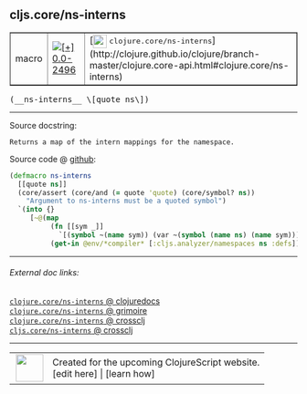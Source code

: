 ## cljs.core/ns-interns



 <table border="1">
<tr>
<td>macro</td>
<td><a href="https://github.com/cljsinfo/cljs-api-docs/tree/0.0-2496"><img valign="middle" alt="[+] 0.0-2496" title="Added in 0.0-2496" src="https://img.shields.io/badge/+-0.0--2496-lightgrey.svg"></a> </td>
<td>
[<img height="24px" valign="middle" src="http://i.imgur.com/1GjPKvB.png"> <samp>clojure.core/ns-interns</samp>](http://clojure.github.io/clojure/branch-master/clojure.core-api.html#clojure.core/ns-interns)
</td>
</tr>
</table>


 <samp>
(__ns-interns__ \[quote ns\])<br>
</samp>

---





Source docstring:

```
Returns a map of the intern mappings for the namespace.
```


Source code @ [github](https://github.com/clojure/clojurescript/blob/r3196/src/clj/cljs/core.clj#L2003-L2012):

```clj
(defmacro ns-interns
  [[quote ns]]
  (core/assert (core/and (= quote 'quote) (core/symbol? ns))
    "Argument to ns-interns must be a quoted symbol")
  `(into {}
     [~@(map
          (fn [[sym _]]
            `[(symbol ~(name sym)) (var ~(symbol (name ns) (name sym)))])
          (get-in @env/*compiler* [:cljs.analyzer/namespaces ns :defs]))]))
```

<!--
Repo - tag - source tree - lines:

 <pre>
clojurescript @ r3196
└── src
    └── clj
        └── cljs
            └── <ins>[core.clj:2003-2012](https://github.com/clojure/clojurescript/blob/r3196/src/clj/cljs/core.clj#L2003-L2012)</ins>
</pre>

-->

---



###### External doc links:

[`clojure.core/ns-interns` @ clojuredocs](http://clojuredocs.org/clojure.core/ns-interns)<br>
[`clojure.core/ns-interns` @ grimoire](http://conj.io/store/v1/org.clojure/clojure/1.7.0-beta3/clj/clojure.core/ns-interns/)<br>
[`clojure.core/ns-interns` @ crossclj](http://crossclj.info/fun/clojure.core/ns-interns.html)<br>
[`cljs.core/ns-interns` @ crossclj](http://crossclj.info/fun/cljs.core/ns-interns.html)<br>

---

 <table>
<tr><td>
<img valign="middle" align="right" width="48px" src="http://i.imgur.com/Hi20huC.png">
</td><td>
Created for the upcoming ClojureScript website.<br>
[edit here] | [learn how]
</td></tr></table>

[edit here]:https://github.com/cljsinfo/cljs-api-docs/blob/master/cljsdoc/cljs.core/ns-interns.cljsdoc
[learn how]:https://github.com/cljsinfo/cljs-api-docs/wiki/cljsdoc-files

<!--

This information was too distracting to show to readers, but I'll leave it
commented here since it is helpful to:

- pretty-print the data used to generate this document
- and show how to retrieve that data



The API data for this symbol:

```clj
{:ns "cljs.core",
 :name "ns-interns",
 :signature ["[[quote ns]]"],
 :history [["+" "0.0-2496"]],
 :type "macro",
 :full-name-encode "cljs.core/ns-interns",
 :source {:code "(defmacro ns-interns\n  [[quote ns]]\n  (core/assert (core/and (= quote 'quote) (core/symbol? ns))\n    \"Argument to ns-interns must be a quoted symbol\")\n  `(into {}\n     [~@(map\n          (fn [[sym _]]\n            `[(symbol ~(name sym)) (var ~(symbol (name ns) (name sym)))])\n          (get-in @env/*compiler* [:cljs.analyzer/namespaces ns :defs]))]))",
          :title "Source code",
          :repo "clojurescript",
          :tag "r3196",
          :filename "src/clj/cljs/core.clj",
          :lines [2003 2012]},
 :full-name "cljs.core/ns-interns",
 :clj-symbol "clojure.core/ns-interns",
 :docstring "Returns a map of the intern mappings for the namespace."}

```

Retrieve the API data for this symbol:

```clj
;; from Clojure REPL
(require '[clojure.edn :as edn])
(-> (slurp "https://raw.githubusercontent.com/cljsinfo/cljs-api-docs/catalog/cljs-api.edn")
    (edn/read-string)
    (get-in [:symbols "cljs.core/ns-interns"]))
```

-->
